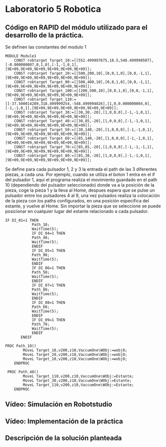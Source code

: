 # Laboratorio 5 Robotica

## Código en RAPID del módulo utilizado para el desarrollo de la práctica.
Se definen las constamtes del modulo 1
````
MODULE Module1
    CONST robtarget Target_10:=[[552.499997675,18.5,548.499998507],[-0.000000007,0,1,0],[-1,-1,0,1],[9E+09,9E+09,9E+09,9E+09,9E+09,9E+09]];
    CONST robtarget Target_20:=[[500,200,10],[0,0,1,0],[0,0,-1,1],[9E+09,9E+09,9E+09,9E+09,9E+09,9E+09]];
    CONST robtarget Target_90:=[[500,400,10],[0,0,1,0],[0,0,-1,1],[9E+09,9E+09,9E+09,9E+09,9E+09,9E+09]];
    CONST robtarget Target_100:=[[200,500,10],[0,0,1,0],[0,0,-1,1],[9E+09,9E+09,9E+09,9E+09,9E+09,9E+09]];
    CONST robtarget Target_110:=[[-37.500014289,318.499999254,-548.499994826],[1,0,0.000000004,0],[-1,-1,0,1],[9E+09,9E+09,9E+09,9E+09,9E+09,9E+09]];
    CONST robtarget Target_30:=[[30,30,-20],[1,0,0,0],[-1,-1,0,1],[9E+09,9E+09,9E+09,9E+09,9E+09,9E+09]];
    CONST robtarget Target_40:=[[30,85,-20],[1,0,0,0],[-1,-1,0,1],[9E+09,9E+09,9E+09,9E+09,9E+09,9E+09]];
    CONST robtarget Target_50:=[[30,140,-20],[1,0,0,0],[-1,-1,0,1],[9E+09,9E+09,9E+09,9E+09,9E+09,9E+09]];
    CONST robtarget Target_60:=[[85,140,-20],[1,0,0,0],[-1,-1,0,1],[9E+09,9E+09,9E+09,9E+09,9E+09,9E+09]];
    CONST robtarget Target_70:=[[85,85,-20],[1,0,0,0],[-1,-1,-1,1],[9E+09,9E+09,9E+09,9E+09,9E+09,9E+09]];
    CONST robtarget Target_80:=[[85,30,-20],[1,0,0,0],[-1,-1,0,1],[9E+09,9E+09,9E+09,9E+09,9E+09,9E+09]];
````
Se define para cada pulsador 1, 2 y 3 la entrada el path de las 3 diferentes piezas, a cada una. Por ejemplo, cuando se utiliza el boton 1 entra en el if del pulsador 1, aqui el programa realiza el movimiento guardado en el path 10 (dependiendo del pulsador seleccionado) donde va a la posición de la pieza, coge la pieza 1 y la lleva al Home, despues espera que se pulse un pulsador entre los pulsadores 4 al 9, una vez pulsados realiza la colocación de la pieza con los paths configurados, en una posición especifica del estante, y vuelve al Home. Sin importar la pieza que se seleccione se puede posicionar en cualquier lugar del estante relacionado a cada pulsador.
````
IF DI_01=1 THEN
            Path_10;
            WaitTime(5);
            IF DI_04=1 THEN
            Path_40;
            WaitTime(5);
            ENDIF
            IF DI_05=1 THEN
            Path_90;
            WaitTime(5);
            ENDIF
            IF DI_06=1 THEN
            Path_50;
            WaitTime(5);
            ENDIF
            IF DI_07=1 THEN
            Path_80;
            WaitTime(5);
            ENDIF
            IF DI_08=1 THEN
            Path_60;
            WaitTime(5);
            ENDIF
            IF DI_09=1 THEN
            Path_70;
            WaitTime(5);
            ENDIF
       ENDIF
````
````
PROC Path_10()
        MoveL Target_10,v200,z10,VaccumOne\WObj:=wobj0;
        MoveL Target_20,v200,z10,VaccumOne\WObj:=wobj0;
        MoveL Target_10,v200,z10,VaccumOne\WObj:=wobj0;
    ENDPROC
````
````
 PROC Path_40()
        MoveL Target_110,v200,z10,VaccumOne\WObj:=Estante;
        MoveL Target_30,v200,z10,VaccumOne\WObj:=Estante;
        MoveL Target_110,v200,z10,VaccumOne\WObj:=Estante;
    ENDPROC
````

## Vídeo: Simulación en Robotstudio 

## Vídeo: Implementación de la práctica

## Descripción de la solución planteada
